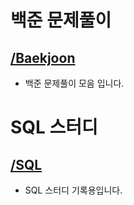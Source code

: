 # 백준 문제풀이
## [/Baekjoon](https://github.com/aaaange/PythonStudy/tree/main/Baekjoon)
- 백준 문제풀이 모음 입니다.

# SQL 스터디
## [/SQL](https://github.com/aaaange/PythonStudy/tree/main/SQL)
- SQL 스터디 기록용입니다.